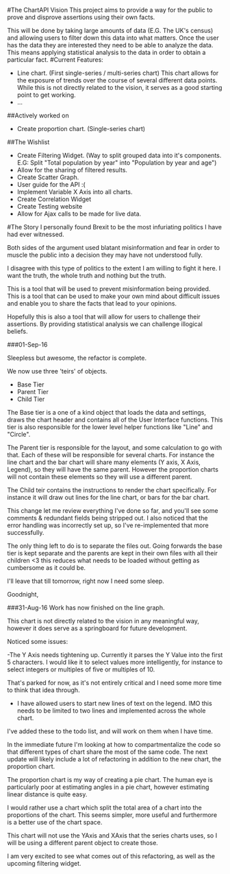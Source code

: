 #The ChartAPI Vision
This project aims to provide a way for the public to prove and disprove assertions using their own facts.

This will be done by taking large amounts of data (E.G. The UK's census) and allowing users to filter down this data into what matters. Once the user has the data they are interested they need to be able to analyze the data. This means applying statistical analysis to the data in order to obtain a particular fact.
#Current Features:
- Line chart. (First single-series / multi-series chart)
  This chart allows for the exposure of trends over the course of several different data points.
  While this is not directly related to the vision, it serves as a good starting point to get working.
- ...

##Actively worked on
- Create proportion chart. (Single-series chart)

##The Wishlist
- Create Filtering Widget. (Way to split grouped data into it's components. E.G: Split "Total population by year" into "Population by year and age")
- Allow for the sharing of filtered results.
- Create Scatter Graph.
- User guide for the API :(
- Implement Variable X Axis into all charts.
- Create Correlation Widget
- Create Testing website
- Allow for Ajax calls to be made for live data.

#The Story
I personally found Brexit to be the most infuriating politics I have had ever witnessed.

Both sides of the argument used blatant misinformation and fear in order to muscle the public into a decision they may have not understood fully.

I disagree with this type of politics to the extent I am willing to fight it here. I want the truth, the whole truth and nothing but the truth.

This is a tool that will be used to prevent misinformation being provided. This is a tool that can be used to make your own mind about difficult issues and enable you to share the facts that lead to your opinions.

Hopefully this is also a tool that will allow for users to challenge their assertions. By providing statistical analysis we can challenge illogical beliefs.

###01-Sep-16

Sleepless but awesome, the refactor is complete.

We now use three 'teirs' of objects.

- Base Tier
- Parent Tier
- Child Tier

The Base tier is a one of a kind object that loads the data and settings, draws the chart header and contains all of the User Interface functions.
This tier is also responsible for the lower level helper functions like "Line" and "Circle".

The Parent tier is responsible for the layout, and some calculation to go with that.
Each of these will be responsible for several charts. For instance the line chart and the bar chart will share many elements (Y axis, X Axis, Legend), so they will have the same parent. However the proportion charts will not contain these elements so they will use a different parent.

The Child teir contains the instructions to render the chart specifically. For instance it will draw out lines for the line chart, or bars for the bar chart.

This change let me review everything I've done so far, and you'll see some comments & redundant fields being stripped out. I also noticed that the error handling was incorrectly set up, so I've re-implemented that more successfully.

The only thing left to do is to separate the files out. Going forwards the base tier is kept separate and the parents are kept in their own files with all their children <3 this reduces what needs to be loaded without getting as cumbersome as it could be.

I'll leave that till tomorrow, right now I need some sleep.

Goodnight, 

###31-Aug-16
Work has now finished on the line graph.

This chart is not directly related to the vision in any meaningful way, however it does serve as a springboard for future development.

Noticed some issues:

-The Y Axis needs tightening up. Currently it parses the Y Value into the first 5 characters. I would like it to select values more intelligently, for instance to select integers or multiples of five or multiples of 10.

That's parked for now, as it's not entirely critical and I need some more time to think that idea through.

- I have allowed users to start new lines of text on the legend. IMO this needs to be limited to two lines and implemented across the whole chart.

I've added these to the todo list, and will work on them when I have time.

In the immediate future I'm looking at how to compartmentalize the code so that different types of chart share the most of the same code. The next update will likely include a lot of refactoring in addition to the new chart, the proportion chart.

The proportion chart is my way of creating a pie chart. The human eye is particularly poor at estimating angles in a pie chart, however estimating linear distance is quite easy.

I would rather use a chart which split the total area of a chart into the proportions of the chart. This seems simpler, more useful and furthermore is a better use of the chart space.

This chart will not use the YAxis and XAxis that the series charts uses, so I will be using a different parent object to create those.

I am very excited to see what comes out of this refactoring, as well as the upcoming filtering widget.
